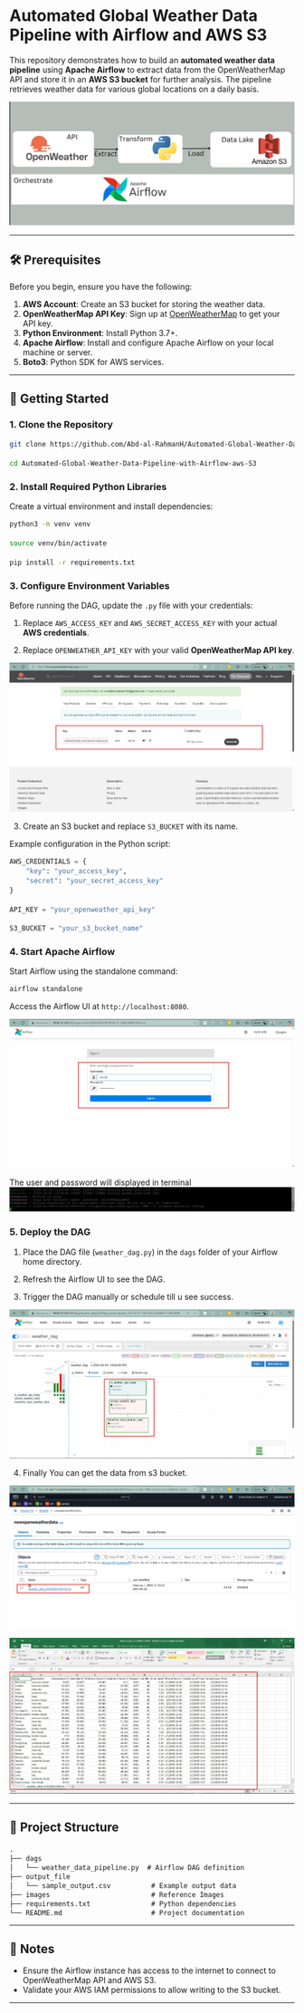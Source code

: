 # Automated Global Weather Data Pipeline with Airflow and AWS S3

This repository demonstrates how to build an **automated weather data pipeline** using **Apache Airflow** to extract data from the OpenWeatherMap API and store it in an **AWS S3 bucket** for further analysis. The pipeline retrieves weather data for various global locations on a daily basis.

![](images/1.jpg)

---

## 🛠 Prerequisites

Before you begin, ensure you have the following:

1. **AWS Account**: Create an S3 bucket for storing the weather data.
2. **OpenWeatherMap API Key**: Sign up at [OpenWeatherMap](https://openweathermap.org/api) to get your API key.
3. **Python Environment**: Install Python 3.7+.
4. **Apache Airflow**: Install and configure Apache Airflow on your local machine or server.
5. **Boto3**: Python SDK for AWS services.

---

## 🚀 Getting Started

### 1. Clone the Repository
```bash
git clone https://github.com/Abd-al-RahmanH/Automated-Global-Weather-Data-Pipeline-with-Airflow-aws-S3.git

cd Automated-Global-Weather-Data-Pipeline-with-Airflow-aws-S3
```

### 2. Install Required Python Libraries

Create a virtual environment and install dependencies:
```bash
python3 -m venv venv

source venv/bin/activate

pip install -r requirements.txt
```

### 3. Configure Environment Variables

Before running the DAG, update the `.py` file with your credentials:

1. Replace `AWS_ACCESS_KEY` and `AWS_SECRET_ACCESS_KEY` with your actual **AWS credentials**.

2. Replace `OPENWEATHER_API_KEY` with your valid **OpenWeatherMap API key**.

![](images/Screenshot_63.jpg)

3. Create an S3 bucket and replace `S3_BUCKET` with its name.

Example configuration in the Python script:
```python
AWS_CREDENTIALS = {
    "key": "your_access_key",
    "secret": "your_secret_access_key"
}

API_KEY = "your_openweather_api_key"

S3_BUCKET = "your_s3_bucket_name"
```

### 4. Start Apache Airflow

Start Airflow using the standalone command:
```bash
airflow standalone
```

Access the Airflow UI at `http://localhost:8080`.

![](images/Screenshot_62.jpg)

The user and password will displayed in terminal
![](images/Screenshot_61.jpg)



### 5. Deploy the DAG

1. Place the DAG file (`weather_dag.py`) in the `dags` folder of your Airflow home directory.
2. Refresh the Airflow UI to see the DAG.


3. Trigger the DAG manually or schedule till u see success.

![](images/Screenshot_68.jpg)

4. Finally You can get the data from s3 bucket.

![](images/Screenshot_67.jpg)

![](images/Screenshot_66.jpg)



---

## 📂 Project Structure
```plaintext
.
├── dags
│   └── weather_data_pipeline.py  # Airflow DAG definition
├── output_file
│   └── sample_output.csv          # Example output data
├── images                         # Reference Images
├── requirements.txt               # Python dependencies
└── README.md                      # Project documentation
```

---

## 🔑 Notes

- Ensure the Airflow instance has access to the internet to connect to OpenWeatherMap API and AWS S3.
- Validate your AWS IAM permissions to allow writing to the S3 bucket.

---
